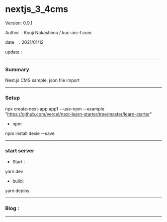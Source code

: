 ﻿# nextjs_3_4cms

 Version: 0.9.1

 Author  : Kouji Nakashima / kuc-arc-f.com

 date    : 2021/01/12

 update  :

***
### Summary

Next.js  CMS sample, json file import

***
### Setup

npx create-next-app app1 --use-npm --example "https://github.com/vercel/next-learn-starter/tree/master/learn-starter"

* npm

npm install dexie --save

***
### start server
* Start :

yarn dev

* build:

yarn deploy


***
### Blog :


***

